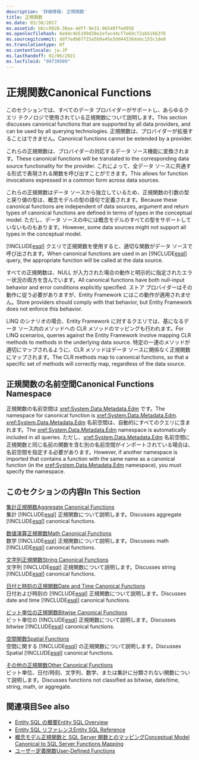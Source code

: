 ```yaml
---
description: '詳細情報: 正規関数'
title: 正規関数
ms.date: 03/30/2017
ms.assetid: bbcc9928-36ea-4dff-9e31-96549ffed958
ms.openlocfilehash: 6e84c4b5199d38e2efac44cf7e69c72abb1663f6
ms.sourcegitcommit: ddf7edb67715a5b9a45e3dd44536dabc153c1de0
ms.translationtype: HT
ms.contentlocale: ja-JP
ms.lasthandoff: 02/06/2021
ms.locfileid: "99739509"
---
```

# <a name="canonical-functions"></a><span data-ttu-id="a0708-103">正規関数</span><span class="sxs-lookup"><span data-stu-id="a0708-103">Canonical Functions</span></span>

<span data-ttu-id="a0708-104">このセクションでは、すべてのデータ プロバイダーがサポートし、あらゆるクエリ テクノロジで使用されている正規関数について説明します。</span><span class="sxs-lookup"><span data-stu-id="a0708-104">This section discusses canonical functions that are supported by all data providers, and can be used by all querying technologies.</span></span> <span data-ttu-id="a0708-105">正規関数は、プロバイダーが拡張することはできません。</span><span class="sxs-lookup"><span data-stu-id="a0708-105">Canonical functions cannot be extended by a provider.</span></span>  
  
 <span data-ttu-id="a0708-106">これらの正規関数は、プロバイダーの対応するデータ ソース機能に変換されます。</span><span class="sxs-lookup"><span data-stu-id="a0708-106">These canonical functions will be translated to the corresponding data source functionality for the provider.</span></span> <span data-ttu-id="a0708-107">これによって、全データ ソースに共通する形式で表現される関数を呼び出すことができます。</span><span class="sxs-lookup"><span data-stu-id="a0708-107">This allows for function invocations expressed in a common form across data sources.</span></span>  
  
 <span data-ttu-id="a0708-108">これらの正規関数はデータ ソースから独立しているため、正規関数の引数の型と戻り値の型は、概念モデルの型の語句で定義されます。</span><span class="sxs-lookup"><span data-stu-id="a0708-108">Because these canonical functions are independent of data sources, argument and return types of canonical functions are defined in terms of types in the conceptual model.</span></span> <span data-ttu-id="a0708-109">ただし、データ ソースの中には概念モデルのすべての型をサポートしていないものもあります。</span><span class="sxs-lookup"><span data-stu-id="a0708-109">However, some data sources might not support all types in the conceptual model.</span></span>  
  
 <span data-ttu-id="a0708-110">[!INCLUDE[esql](../../../../../../includes/esql-md.md)] クエリで正規関数を使用すると、適切な関数がデータ ソースで呼び出されます。</span><span class="sxs-lookup"><span data-stu-id="a0708-110">When canonical functions are used in an [!INCLUDE[esql](../../../../../../includes/esql-md.md)] query, the appropriate function will be called at the data source.</span></span>  
  
 <span data-ttu-id="a0708-111">すべての正規関数は、NULL が入力された場合の動作と明示的に指定されたエラー状況の両方を含んでいます。</span><span class="sxs-lookup"><span data-stu-id="a0708-111">All canonical functions have both null-input behavior and error conditions explicitly specified.</span></span> <span data-ttu-id="a0708-112">ストア プロバイダーはその動作に従う必要がありますが、Entity Framework にはこの動作が適用されません。</span><span class="sxs-lookup"><span data-stu-id="a0708-112">Store providers should comply with that behavior, but Entity Framework does not enforce this behavior.</span></span>  
  
 <span data-ttu-id="a0708-113">LINQ のシナリオの場合、Entity Framework に対するクエリでは、基になるデータ ソース内のメソッドへの CLR メソッドのマッピングも行われます。</span><span class="sxs-lookup"><span data-stu-id="a0708-113">For LINQ scenarios, queries against the Entity Framework involve mapping CLR methods to methods in the underlying data source.</span></span> <span data-ttu-id="a0708-114">特定の一連のメソッドが適切にマップされるように、CLR メソッドはデータ ソースに関係なく正規関数にマップされます。</span><span class="sxs-lookup"><span data-stu-id="a0708-114">The CLR methods map to canonical functions, so that a specific set of methods will correctly map, regardless of the data source.</span></span>  
  
## <a name="canonical-functions-namespace"></a><span data-ttu-id="a0708-115">正規関数の名前空間</span><span class="sxs-lookup"><span data-stu-id="a0708-115">Canonical Functions Namespace</span></span>  

 <span data-ttu-id="a0708-116">正規関数の名前空間は <xref:System.Data.Metadata.Edm> です。</span><span class="sxs-lookup"><span data-stu-id="a0708-116">The namespace for canonical function is <xref:System.Data.Metadata.Edm>.</span></span> <span data-ttu-id="a0708-117"><xref:System.Data.Metadata.Edm> 名前空間は、自動的にすべてのクエリに含まれます。</span><span class="sxs-lookup"><span data-stu-id="a0708-117">The <xref:System.Data.Metadata.Edm> namespace is automatically included in all queries.</span></span> <span data-ttu-id="a0708-118">ただし、<xref:System.Data.Metadata.Edm> 名前空間に正規関数と同じ名前の関数を含む別の名前空間がインポートされている場合は、名前空間を指定する必要があります。</span><span class="sxs-lookup"><span data-stu-id="a0708-118">However, if another namespace is imported that contains a function with the same name as a canonical function (in the <xref:System.Data.Metadata.Edm> namespace), you must specify the namespace.</span></span>  
  
## <a name="in-this-section"></a><span data-ttu-id="a0708-119">このセクションの内容</span><span class="sxs-lookup"><span data-stu-id="a0708-119">In This Section</span></span>  

 [<span data-ttu-id="a0708-120">集計正規関数</span><span class="sxs-lookup"><span data-stu-id="a0708-120">Aggregate Canonical Functions</span></span>](aggregate-canonical-functions.md)  
 <span data-ttu-id="a0708-121">集計 [!INCLUDE[esql](../../../../../../includes/esql-md.md)] 正規関数について説明します。</span><span class="sxs-lookup"><span data-stu-id="a0708-121">Discusses aggregate [!INCLUDE[esql](../../../../../../includes/esql-md.md)] canonical functions.</span></span>  
  
 [<span data-ttu-id="a0708-122">数値演算正規関数</span><span class="sxs-lookup"><span data-stu-id="a0708-122">Math Canonical Functions</span></span>](math-canonical-functions.md)  
 <span data-ttu-id="a0708-123">数学 [!INCLUDE[esql](../../../../../../includes/esql-md.md)] 正規関数について説明します。</span><span class="sxs-lookup"><span data-stu-id="a0708-123">Discusses math [!INCLUDE[esql](../../../../../../includes/esql-md.md)] canonical functions.</span></span>  
  
 [<span data-ttu-id="a0708-124">文字列正規関数</span><span class="sxs-lookup"><span data-stu-id="a0708-124">String Canonical Functions</span></span>](string-canonical-functions.md)  
 <span data-ttu-id="a0708-125">文字列 [!INCLUDE[esql](../../../../../../includes/esql-md.md)] 正規関数について説明します。</span><span class="sxs-lookup"><span data-stu-id="a0708-125">Discusses string [!INCLUDE[esql](../../../../../../includes/esql-md.md)] canonical functions.</span></span>  
  
 [<span data-ttu-id="a0708-126">日付と時刻の正規関数</span><span class="sxs-lookup"><span data-stu-id="a0708-126">Date and Time Canonical Functions</span></span>](date-and-time-canonical-functions.md)  
 <span data-ttu-id="a0708-127">日付および時刻の [!INCLUDE[esql](../../../../../../includes/esql-md.md)] 正規関数について説明します。</span><span class="sxs-lookup"><span data-stu-id="a0708-127">Discusses date and time [!INCLUDE[esql](../../../../../../includes/esql-md.md)] canonical functions.</span></span>  
  
 [<span data-ttu-id="a0708-128">ビット単位の正規関数</span><span class="sxs-lookup"><span data-stu-id="a0708-128">Bitwise Canonical Functions</span></span>](bitwise-canonical-functions.md)  
 <span data-ttu-id="a0708-129">ビット単位の [!INCLUDE[esql](../../../../../../includes/esql-md.md)] 正規関数について説明します。</span><span class="sxs-lookup"><span data-stu-id="a0708-129">Discusses bitwise [!INCLUDE[esql](../../../../../../includes/esql-md.md)] canonical functions.</span></span>  
  
 [<span data-ttu-id="a0708-130">空間関数</span><span class="sxs-lookup"><span data-stu-id="a0708-130">Spatial Functions</span></span>](spatial-functions.md)  
 <span data-ttu-id="a0708-131">空間に関する [!INCLUDE[esql](../../../../../../includes/esql-md.md)] の正規関数について説明します。</span><span class="sxs-lookup"><span data-stu-id="a0708-131">Discusses Spatial [!INCLUDE[esql](../../../../../../includes/esql-md.md)] canonical functions.</span></span>  
  
 [<span data-ttu-id="a0708-132">その他の正規関数</span><span class="sxs-lookup"><span data-stu-id="a0708-132">Other Canonical Functions</span></span>](other-canonical-functions.md)  
 <span data-ttu-id="a0708-133">ビット単位、日付/時刻、文字列、数学、または集計に分類されない関数について説明します。</span><span class="sxs-lookup"><span data-stu-id="a0708-133">Discusses functions not classified as bitwise, date/time, string, math, or aggregate.</span></span>  
  
## <a name="see-also"></a><span data-ttu-id="a0708-134">関連項目</span><span class="sxs-lookup"><span data-stu-id="a0708-134">See also</span></span>

- [<span data-ttu-id="a0708-135">Entity SQL の概要</span><span class="sxs-lookup"><span data-stu-id="a0708-135">Entity SQL Overview</span></span>](entity-sql-overview.md)
- [<span data-ttu-id="a0708-136">Entity SQL リファレンス</span><span class="sxs-lookup"><span data-stu-id="a0708-136">Entity SQL Reference</span></span>](entity-sql-reference.md)
- [<span data-ttu-id="a0708-137">概念モデル正規関数と SQL Server 関数とのマッピング</span><span class="sxs-lookup"><span data-stu-id="a0708-137">Conceptual Model Canonical to SQL Server Functions Mapping</span></span>](../conceptual-model-canonical-to-sql-server-functions-mapping.md)
- [<span data-ttu-id="a0708-138">ユーザー定義関数</span><span class="sxs-lookup"><span data-stu-id="a0708-138">User-Defined Functions</span></span>](user-defined-functions-entity-sql.md)
